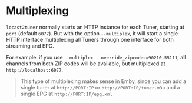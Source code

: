 # Multiplexing
`locast2tuner` normally starts an HTTP instance for each Tuner, starting at `port` (default `6077`). But with the option `--multiplex`, it will start a single HTTP interface multiplexing all Tuners through one interface for both streaming and EPG.

For example: if you use `--multiplex --override_zipcodes=90210,55111`, all channels from both ZIP codes will be available, but multiplexed at `http://localhost:6077`.

>This type of multiplexing makes sense in Emby, since you can add a single tuner at `http://PORT:IP` or `http://PORT:IP/tuner.m3u` and a single EPG at `http://PORT:IP/epg.xml`
